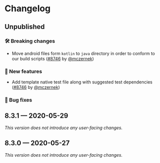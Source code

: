 # Changelog

## Unpublished

### 🛠 Breaking changes

- Move android files form `kotlin` to `java` directory in order to conform to our build scripts ([#8746](https://github.com/expo/expo/pull/8746) by [@mczernek](https://github.com/mczernek))

### 🎉 New features

- Add template native test file along with suggested test dependencies ([#8746](https://github.com/expo/expo/pull/8746) by [@mczernek](https://github.com/mczernek))

### 🐛 Bug fixes

## 8.3.1 — 2020-05-29

*This version does not introduce any user-facing changes.*

## 8.3.0 — 2020-05-27

*This version does not introduce any user-facing changes.*
